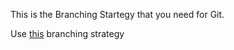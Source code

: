 This is the Branching Startegy that you need for Git.

Use [this](https://directdevops.blog/2019/01/04/best-branching-strategy-git-flow/) branching strategy




